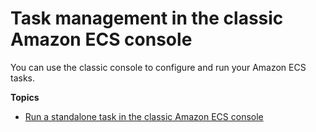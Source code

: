 # Task management in the classic Amazon ECS console<a name="available-classic-console-task-actions"></a>

You can use the classic console to configure and run your Amazon ECS tasks\.

**Topics**
+ [Run a standalone task in the classic Amazon ECS console](ecs_run_task.md)
